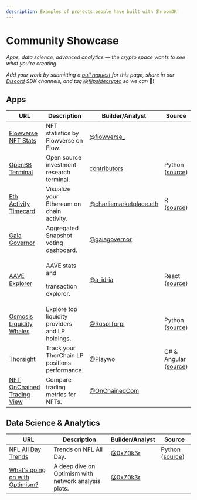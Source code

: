 ```yaml
---
description: Examples of projects people have built with ShroomDK!
---
```


# Community Showcase

_Apps, data science, advanced analytics — the crypto space wants to see what you're creating._

_Add your work by submitting a_ [_pull request_](https://github.com/FlipsideCrypto/gitbook/) _for this page, share in our_ [_Discord_](https://discord.gg/ZmU3jQuu6W) _SDK channels, and tag_ [_@flipsidecrypto_](https://twitter.com/flipsidecrypto/) _so we can_ 📣!

## Apps

| URL                                                                                                                | Description                                       | Builder/Analyst                                                                      | Source                                                                            |
| ------------------------------------------------------------------------------------------------------------------ | ------------------------------------------------- | ------------------------------------------------------------------------------------ | --------------------------------------------------------------------------------- |
| [Flowverse NFT Stats](https://nft.flowverse.co/stats)                                                              | NFT statistics by Flowverse on Flow.              | [@flowverse\_](https://twitter.com/flowverse\_)                                      |                                                                                   |
| [OpenBB Terminal](https://openbb.co/)                                                                              | Open source investment research terminal.         | [contributors](https://github.com/OpenBB-finance/OpenBBTerminal/graphs/contributors) | Python ([source](https://github.com/OpenBB-finance/OpenBBTerminal))               |
| [Eth Activity Timecard](https://science.flipsidecrypto.xyz/eth-timecard/)                                          | Visualize your Ethereum on chain activity.        | [@charliemarketplace.eth](https://twitter.com/charliemktplace)                       | R ([source](https://github.com/FlipsideCrypto/eth\_activity))                     |
| [Gaia Governor](https://app.gaiagovernor.com/)                                                                     | Aggregated Snapshot voting dashboard.             | [@gaiagovernor](https://twitter.com/gaiagovernor)                                    |                                                                                   |
| [AAVE Explorer](https://aave-explorer.vercel.app/)                                                                 | <p>AAVE stats and</p><p>transaction explorer.</p> | [@a\_idria](https://twitter.com/a\_idria)                                            | React ([source](https://github.com/akbaridria/aave-explorer))                     |
| [Osmosis Liquidity Whales](https://jordiruspira-osmosis-liquidity-providers-osmosis-lprs-78acun.streamlitapp.com/) | Explore top liquidity providers and LP holdings.  | [@RuspiTorpi](https://twitter.com/RuspiTorpi/)                                       | Python ([source](https://github.com/jordiruspira/osmosis\_liquidity\_providers/)) |
| [Thorsight](https://thorsight.playwo.de/)                                                                          | Track your ThorChain LP positions performance.    | [@Playwo](https://twitter.com/Playwo\_)                                              | C# & Angular ([source](https://github.com/PoolPirate/Thorsight))                  |
| [NFT OnChained Trading View](https://nft.onchained.com/tradingviewchartsALL)                                       | Compare trading metrics for NFTs.                 | [@OnChainedCom](https://twitter.com/OnChainedCom)                                    |                                                                                   |

## Data Science & Analytics

| URL                                                                                                                                         | Description                                          | Builder/Analyst                         | Source                                                    |
| ------------------------------------------------------------------------------------------------------------------------------------------- | ---------------------------------------------------- | --------------------------------------- | --------------------------------------------------------- |
| [NFL All Day Trends](https://jokersden-nflallday-app-j9b8l8.streamlitapp.com/)                                                              | Trends on NFL All Day.                               | [@0x70k3r](https://twitter.com/0x70k3r) | Python ([source](https://github.com/jokersden/nflallday)) |
| [What's going on with Optimism?](https://mirror.xyz/0x6BA168A7cA20eC008F4332d196A2121e198663EA/lNK22UUkF1Dxz9FQKccbrDP9f0Fm73k7rnq2qLALEW0) | A deep dive on Optimism with network analysis plots. | [@0x70k3r](https://twitter.com/0x70k3r) |                                                           |
